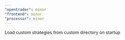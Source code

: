 ```yaml
---
"opentrader": minor
"frontend": minor
"processor": minor
---
```


Load custom strategies from custom directory on startup
